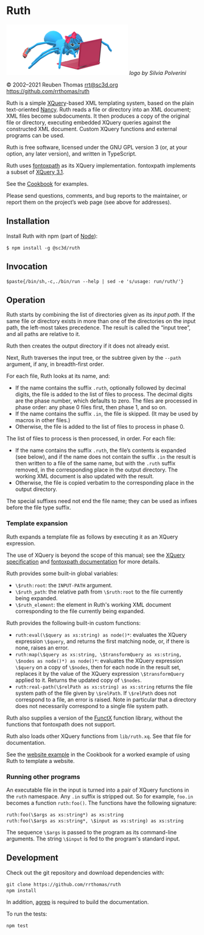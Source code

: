 # Ruth

![logo](logo/ruth-small.png) _logo by Silvia Polverini_

© 2002–2021 Reuben Thomas <rrt@sc3d.org>  
<https://github.com/rrthomas/ruth>

Ruth is a simple [XQuery]-based XML templating system, based on the plain
text-oriented [Nancy]. Ruth reads a file or directory into an XML document;
XML files become subdocuments. It then produces a copy of the original file
or directory, executing embedded XQuery queries against the constructed XML
document. Custom XQuery functions and external programs can be used.

[XQuery]: https://www.w3.org/TR/xquery/
[Nancy]: https://github.com/rrthomas/nancy

Ruth is free software, licensed under the GNU GPL version 3 (or, at your
option, any later version), and written in TypeScript.

Ruth uses [fontoxpath] as its XQuery implementation. fontoxpath implements a
subset of [XQuery 3.1](https://www.w3.org/TR/xquery-31/).

[fontoxpath]: https://www.npmjs.com/package/fontoxpath

See the [Cookbook](Cookbook.md) for examples.

Please send questions, comments, and bug reports to the maintainer, or
report them on the project’s web page (see above for addresses).

## Installation

Install Ruth with npm (part of [Node](https://nodejs.org/en/)):

```
$ npm install -g @sc3d/ruth
```

## Invocation

```
$paste{/bin/sh,-c,./bin/run --help | sed -e 's/usage: run/ruth/'}
```

## Operation <a name="operation"></a>

Ruth starts by combining the list of directories given as its _input path_.
If the same file or directory exists in more than one of the directories on
the input path, the left-most takes precedence. The result is called the
“input tree”, and all paths are relative to it.

Ruth then creates the output directory if it does not already exist.

Next, Ruth traverses the input tree, or the subtree given by the `--path`
argument, if any, in breadth-first order.

For each file, Ruth looks at its name, and:

+ If the name contains the suffix `.ruth`, optionally followed by decimal
  digits, the file is added to the list of files to process. The decimal
  digits are the phase number, which defaults to zero. The files are
  processed in phase order: any phase 0 files first, then phase 1, and so
  on.
+ If the name contains the suffix `.in`, the file is skipped. (It may
  be used by macros in other files.)
+ Otherwise, the file is added to the list of files to process in phase 0.

The list of files to process is then processed, in order. For each file:

+ If the name contains the suffix `.ruth`, the file’s contents is expanded
  (see below), and if the name does not contain the suffix `.in` the result
  is then written to a file of the same name, but with the `.ruth` suffix
  removed, in the corresponding place in the output directory. The working
  XML document is also updated with the result.
+ Otherwise, the file is copied verbatim to the corresponding place in the
  output directory.

The special suffixes need not end the file name; they can be used as infixes
before the file type suffix.

### Template expansion

Ruth expands a template file as follows by executing it as an XQuery
expression.

The use of XQuery is beyond the scope of this manual; see the
[XQuery specification][XQuery] and [fontoxpath documentation][fontoxpath]
for more details.

Ruth provides some built-in global variables:

+ `\$ruth:root`: the `INPUT-PATH` argument.
+ `\$ruth_path`: the relative path from `\$ruth:root` to the file currently
  being expanded.
+ `\$ruth_element`: the element in Ruth's working XML document corresponding
  to the file currently being expanded.

Ruth provides the following built-in custom functions:

+ `ruth:eval(\$query as xs:string) as node()*`: evaluates the XQuery
  expression `\$query`, and returns the first matching node, or, if there is
  none, raises an error.
+ `ruth:map(\$query as xs:string, \$transformQuery as xs:string, \$nodes as node()*) as node()*`:
  evaluates the XQuery expression `\$query` on a copy of `\$nodes`, then for
  each node in the result set, replaces it by the value of the XQuery
  expression `\$transformQuery` applied to it. Returns the updated copy of
  `\$nodes`.
+ `ruth:real-path(\$relPath as xs:string) as xs:string` returns the file
  system path of the file given by `\$relPath`. If `\$relPath` does not
  correspond to a file, an error is raised. Note in particular that a
  directory does not necessarily correspond to a single file system path.

Ruth also supplies a version of the
[FunctX](http://www.xqueryfunctions.com/) function library, without the
functions that fontoxpath does not support.

Ruth also loads other XQuery functions from `lib/ruth.xq`. See that file for
documentation.

See the [website example](Cookbook.md#website-example) in the Cookbook for a
worked example of using Ruth to template a website.

### Running other programs

An executable file in the input is turned into a pair of XQuery functions in
the `ruth` namespace. Any `.in` suffix is stripped out. So for example,
`foo.in` becomes a function `ruth:foo()`. The functions have the following
signature:

```
ruth:foo(\$args as xs:string*) as xs:string
ruth:foo(\$args as xs:string*, \$input as xs:string) as xs:string
```

The sequence `\$args` is passed to the program as its command-line arguments.
The string `\$input` is fed to the program's standard input.

## Development

Check out the git repository and download dependencies with:

```
git clone https://github.com/rrthomas/ruth
npm install
```

In addition, [agrep](https://www.tgries.de/agrep/) is required to build the
documentation.

To run the tests:

```
npm test
```
